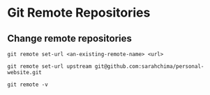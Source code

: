 # Git Remote Repositories

## Change remote repositories

```
git remote set-url <an-existing-remote-name> <url>

git remote set-url upstream git@github.com:sarahchima/personal-website.git

git remote -v
```
